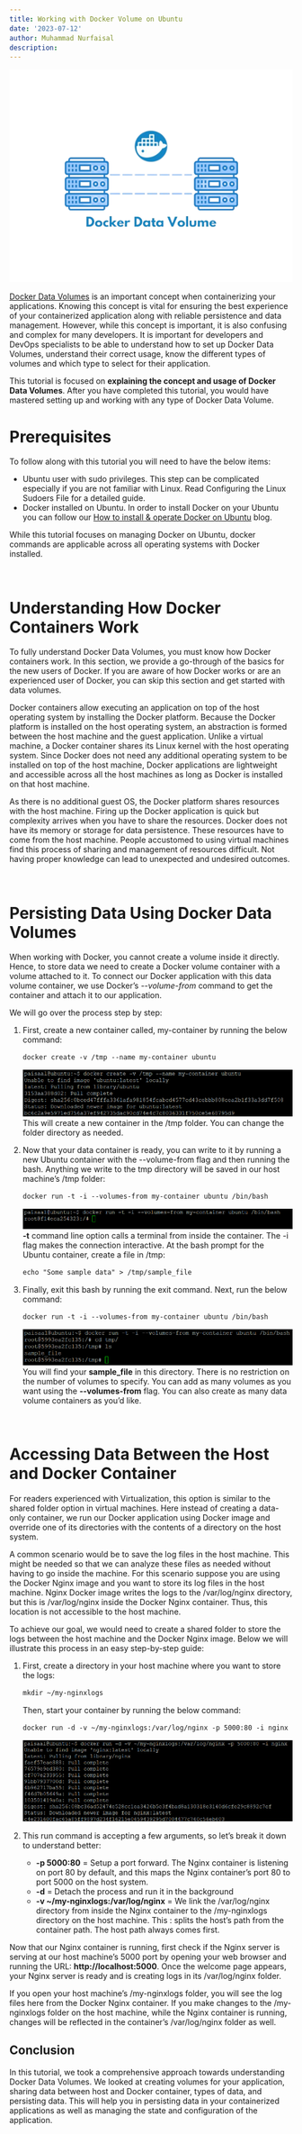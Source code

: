 ```yaml
---
title: Working with Docker Volume on Ubuntu
date: '2023-07-12'
author: Muhammad Nurfaisal
description: 
---
```


![volume](./Images/DockerVolume.png)

[Docker Data Volumes](https://docs.docker.com/storage/volumes/) is an important concept when containerizing your applications. Knowing this concept is vital for ensuring the best experience of your containerized application along with reliable persistence and data management. However, while this concept is important, it is also confusing and complex for many developers. It is important for developers and DevOps specialists to be able to understand how to set up Docker Data Volumes, understand their correct usage, know the different types of volumes and which type to select for their application.

This tutorial is focused on **explaining the concept and usage of Docker Data Volumes**. After you have completed this tutorial, you would have mastered setting up and working with any type of Docker Data Volume.

# Prerequisites
To follow along with this tutorial you will need to have the below items:

- Ubuntu user with sudo privileges. This step can be complicated especially if you are not familiar with Linux. Read Configuring the Linux Sudoers File for a detailed guide.
- Docker installed on Ubuntu. In order to install Docker on your Ubuntu you can follow our [How to install & operate Docker on Ubuntu](https://nurfaisal.my.id/posts/how-to-install-operate-docker-on-ubuntu/) blog.

While this tutorial focuses on managing Docker on Ubuntu, docker commands are applicable across all operating systems with Docker installed.

<br>

# Understanding How Docker Containers Work
To fully understand Docker Data Volumes, you must know how Docker containers work. In this section, we provide a go-through of the basics for the new users of Docker. If you are aware of how Docker works or are an experienced user of Docker, you can skip this section and get started with data volumes.

Docker containers allow executing an application on top of the host operating system by installing the Docker platform. Because the Docker platform is installed on the host operating system, an abstraction is formed between the host machine and the guest application. Unlike a virtual machine, a Docker container shares its Linux kernel with the host operating system. Since Docker does not need any additional operating system to be installed on top of the host machine, Docker applications are lightweight and accessible across all the host machines as long as Docker is installed on that host machine.

As there is no additional guest OS, the Docker platform shares resources with the host machine. Firing up the Docker application is quick but complexity arrives when you have to share the resources. Docker does not have its memory or storage for data persistence. These resources have to come from the host machine. People accustomed to using virtual machines find this process of sharing and management of resources difficult. Not having proper knowledge can lead to unexpected and undesired outcomes.

<br>

# Persisting Data Using Docker Data Volumes
When working with Docker, you cannot create a volume inside it directly. Hence, to store data we need to create a Docker volume container with a volume attached to it. To connect our Docker application with this data volume container, we use Docker’s *--volume-from* command to get the container and attach it to our application.

We will go over the process step by step:

1. First, create a new container called, my-container by running the below command:
    ```html
    docker create -v /tmp --name my-container ubuntu    
    ```
    ![volume](./Images/docker%20create.png)
    This will create a new container in the /tmp folder. You can change the folder directory as needed.

2. Now that your data container is ready, you can write to it by running a new Ubuntu container with the --volume-from flag and then running the bash. Anything we write to the tmp directory will be saved in our host machine’s /tmp folder:
    ```html
    docker run -t -i --volumes-from my-container ubuntu /bin/bash   
    ```
    ![volume](./Images/docker%20run%20-t.png)
    **-t** command line option calls a terminal from inside the container. The -i flag makes the connection interactive. At the bash prompt for the Ubuntu container, create a file in /tmp:
    ```html
    echo "Some sample data" > /tmp/sample_file
    ```

3. Finally, exit this bash by running the exit command. Next, run the below command:
    ```html
    docker run -t -i --volumes-from my-container ubuntu /bin/bash   
    ```
    ![volume](./Images/ls.png)
    You will find your **sample_file** in this directory. There is no restriction on the number of volumes to specify. You can add as many volumes as you want using the **--volumes-from** flag. You can also create as many data volume containers as you’d like.

<br>

# Accessing Data Between the Host and Docker Container
For readers experienced with Virtualization, this option is similar to the shared folder option in virtual machines. Here instead of creating a data-only container, we run our Docker application using Docker image and override one of its directories with the contents of a directory on the host system.

A common scenario would be to save the log files in the host machine. This might be needed so that we can analyze these files as needed without having to go inside the machine. For this scenario suppose you are using the Docker Nginx image and you want to store its log files in the host machine. Nginx Docker image writes the logs to the /var/log/nginx directory, but this is /var/log/nginx inside the Docker Nginx container. Thus, this location is not accessible to the host machine.

To achieve our goal, we would need to create a shared folder to store the logs between the host machine and the Docker Nginx image. Below we will illustrate this process in an easy step-by-step guide:

1. First, create a directory in your host machine where you want to store the logs:
    ```html
    mkdir ~/my-nginxlogs    
    ```
    Then, start your container by running the below command:
    ```html
    docker run -d -v ~/my-nginxlogs:/var/log/nginx -p 5000:80 -i nginx      
    ```
    ![volume](./Images/run%20nginx.png)

2. This run command is accepting a few arguments, so let’s break it down to understand better:
    - **-p 5000:80** = Setup a port forward. The Nginx container is listening on port 80 by default, and this maps the Nginx container’s port 80 to port 5000 on the host system.
    - **-d** = Detach the process and run it in the background
    - **-v ~/my-nginxlogs:/var/log/nginx** = We link the /var/log/nginx directory from inside the Nginx container to the /my-nginxlogs directory on the host machine. This : splits the host’s path from the container path. The host path always comes first.


Now that our Nginx container is running, first check if the Nginx server is serving at our host machine’s 5000 port by opening your web browser and running the URL: **http://localhost:5000**. Once the welcome page appears, your Nginx server is ready and is creating logs in its /var/log/nginx folder.

If you open your host machine’s /my-nginxlogs folder, you will see the log files here from the Docker Nginx container. If you make changes to the /my-nginxlogs folder on the host machine, while the Nginx container is running, changes will be reflected in the container’s /var/log/nginx folder as well.

## Conclusion
In this tutorial, we took a comprehensive approach towards understanding Docker Data Volumes. We looked at creating volumes for your application, sharing data between host and Docker container, types of data, and persisting data. This will help you in persisting data in your containerized applications as well as managing the state and configuration of the application.